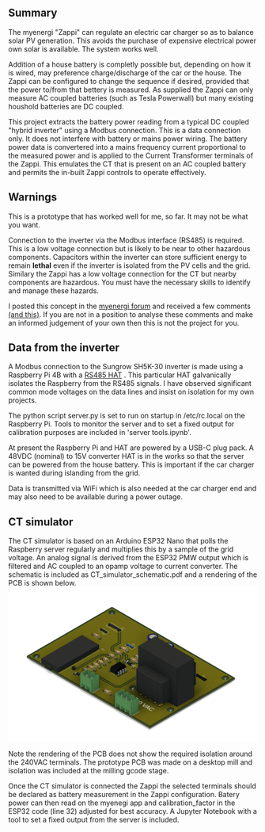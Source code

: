 ## Summary
The myenergi "Zappi" can regulate an electric car charger so as to balance solar PV generation.  This avoids the purchase of expensive electrical power own solar is available.  The system works well.  

Addition of a house battery is completly possible but, depending on how it is wired, may preference charge/discharge of the car or the house. The Zappi can be configured to change the sequence if desired, provided that the power to/from that bettery is measured.   As supplied the Zappi can only measure AC coupled batteries (such as Tesla Powerwall) but many existing houshold batteries are DC coupled.

This project extracts the battery power reading from a typical DC coupled "hybrid inverter" using a Modbus connection.  This is a data connection only.  It does not interfere with battery or mains power wiring.   The battery power data is convertered into a mains frequency current proportional to the measured power and is applied to the Current Transformer terminals of the Zappi.  This emulates the CT that is present on an AC coupled battery and permits the in-built Zappi controls to operate effectively.

## Warnings
This is a prototype that has worked well for me, so far.   It may not be what you want.

Connection to the inverter via the Modbus interface (RS485) is required.  This is a low voltage connection but is likely to be near to other hazardous components.  Capacitors within the inverter can store sufficient energy to remain **lethal** even if the inverter is isolated from the PV cells and the grid.  Similary the Zappi has a low voltage connection for the CT but nearby components are hazardous.   You must have the necessary skills to identify and manage these hazards. 

I posted this concept in the [myenergi forum](https://myenergi.info/viewtopic.php?p=132908#p132908)   and received a few comments [(and this)](https://myenergi.info/viewtopic.php?p=133013#p133013).  If you are not in a position to analyse these comments and make an informed judgement of your own then this is not the project for you.

## Data from the inverter
A Modbus connection to the Sungrow SH5K-30 inverter is made using a Raspberry Pi 4B with a [RS485 HAT](https://www.waveshare.com/rs485-can-hat-b.htm) .  This particular HAT galvanically isolates the Raspberry from the RS485 signals.  I have observed significant common mode voltages on the data lines and insist on isolation for my own projects.   

The python script server.py is set to run on startup in /etc/rc.local on the Raspberry Pi.  Tools to monitor the server and to set a fixed output for calibration purposes are included in 'server tools.ipynb'.

At present the Raspberry Pi and HAT are powered by a USB-C plug pack.  A 48VDC (nominal) to 15V converter HAT is in the works so that the server can be powered from the house battery.  This is important if the car charger is wanted during islanding from the grid.

Data is transmitted via WiFi which is also needed at the car charger end and may also need to be available during a power outage.

## CT simulator
The CT simulator is based on an Arduino ESP32 Nano that polls the Raspberry server regularly and multiplies this by a sample of the grid voltage.  An analog signal is derived from the ESP32 PMW output which is filtered and AC coupled to an opamp voltage to current converter.  The schematic is included as CT_simulator_schematic.pdf and a rendering of the PCB is shown below.
![PCB](CT_simulator_PCB.png) 

Note the rendering of the PCB does not show the required isolation around the 240VAC terminals.  The prototype PCB was made on a desktop mill and isolation was included at the milling gcode stage.

Once the CT simulator is connected the Zappi the selected terminals should be declared as battery measurement in the Zappi configuration.  Batery power can then read on the myenegi app and calibration_factor in the ESP32 code (line 32) adjusted for best accuracy.  A Jupyter Notebook with a tool to set a fixed output from the server is included.

